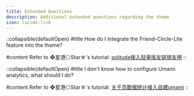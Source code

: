 ```yaml
---
title: Extended Questions
description: Additional extended questions regarding the theme
icon: lucide:link
---
```


::collapsible{defaultOpen}
#title
How do I integrate the Friend-Circle-Lite feature into the theme?
  
#content
Refer to ❖星港◎Star☆'s tutorial: [solitude接入轻量版友链朋友圈](https://blog.starsharbor.com/posts/solitude-fclite/)
::

::collapsible{defaultOpen}
#title
I don't know how to configure Umami analytics, what should I do?
  
#content
Refer to ❖星港◎Star☆'s tutorial: [关于页数据统计接入自建umami](https://blog.starsharbor.com/posts/solitude-about_umami/)
::